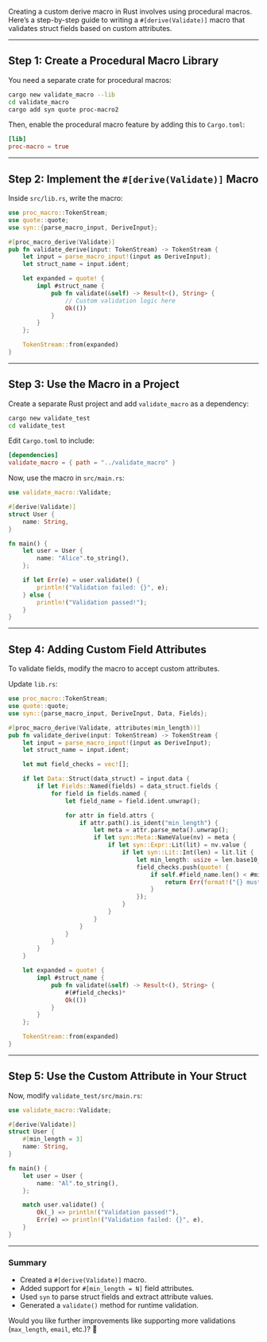 Creating a custom derive macro in Rust involves using procedural macros. Here’s a step-by-step guide to writing a `#[derive(Validate)]` macro that validates struct fields based on custom attributes.

---

## **Step 1: Create a Procedural Macro Library**

You need a separate crate for procedural macros:

```sh
cargo new validate_macro --lib
cd validate_macro
cargo add syn quote proc-macro2
```

Then, enable the procedural macro feature by adding this to `Cargo.toml`:

```toml
[lib]
proc-macro = true
```

---

## **Step 2: Implement the `#[derive(Validate)]` Macro**

Inside `src/lib.rs`, write the macro:

```rust
use proc_macro::TokenStream;
use quote::quote;
use syn::{parse_macro_input, DeriveInput};

#[proc_macro_derive(Validate)]
pub fn validate_derive(input: TokenStream) -> TokenStream {
    let input = parse_macro_input!(input as DeriveInput);
    let struct_name = input.ident;

    let expanded = quote! {
        impl #struct_name {
            pub fn validate(&self) -> Result<(), String> {
                // Custom validation logic here
                Ok(())
            }
        }
    };

    TokenStream::from(expanded)
}
```

---

## **Step 3: Use the Macro in a Project**

Create a separate Rust project and add `validate_macro` as a dependency:

```sh
cargo new validate_test
cd validate_test
```

Edit `Cargo.toml` to include:

```toml
[dependencies]
validate_macro = { path = "../validate_macro" }
```

Now, use the macro in `src/main.rs`:

```rust
use validate_macro::Validate;

#[derive(Validate)]
struct User {
    name: String,
}

fn main() {
    let user = User {
        name: "Alice".to_string(),
    };

    if let Err(e) = user.validate() {
        println!("Validation failed: {}", e);
    } else {
        println!("Validation passed!");
    }
}
```

---

## **Step 4: Adding Custom Field Attributes**

To validate fields, modify the macro to accept custom attributes.

Update `lib.rs`:

```rust
use proc_macro::TokenStream;
use quote::quote;
use syn::{parse_macro_input, DeriveInput, Data, Fields};

#[proc_macro_derive(Validate, attributes(min_length))]
pub fn validate_derive(input: TokenStream) -> TokenStream {
    let input = parse_macro_input!(input as DeriveInput);
    let struct_name = input.ident;

    let mut field_checks = vec![];

    if let Data::Struct(data_struct) = input.data {
        if let Fields::Named(fields) = data_struct.fields {
            for field in fields.named {
                let field_name = field.ident.unwrap();

                for attr in field.attrs {
                    if attr.path().is_ident("min_length") {
                        let meta = attr.parse_meta().unwrap();
                        if let syn::Meta::NameValue(nv) = meta {
                            if let syn::Expr::Lit(lit) = nv.value {
                                if let syn::Lit::Int(len) = lit.lit {
                                    let min_length: usize = len.base10_parse().unwrap();
                                    field_checks.push(quote! {
                                        if self.#field_name.len() < #min_length {
                                            return Err(format!("{} must be at least {} characters long", stringify!(#field_name), #min_length));
                                        }
                                    });
                                }
                            }
                        }
                    }
                }
            }
        }
    }

    let expanded = quote! {
        impl #struct_name {
            pub fn validate(&self) -> Result<(), String> {
                #(#field_checks)*
                Ok(())
            }
        }
    };

    TokenStream::from(expanded)
}
```

---

## **Step 5: Use the Custom Attribute in Your Struct**

Now, modify `validate_test/src/main.rs`:

```rust
use validate_macro::Validate;

#[derive(Validate)]
struct User {
    #[min_length = 3]
    name: String,
}

fn main() {
    let user = User {
        name: "Al".to_string(),
    };

    match user.validate() {
        Ok(_) => println!("Validation passed!"),
        Err(e) => println!("Validation failed: {}", e),
    }
}
```

---

### **Summary**

- Created a `#[derive(Validate)]` macro.
- Added support for `#[min_length = N]` field attributes.
- Used `syn` to parse struct fields and extract attribute values.
- Generated a `validate()` method for runtime validation.

Would you like further improvements like supporting more validations (`max_length`, `email`, etc.)? 🚀
